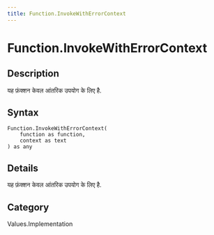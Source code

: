 ```yaml
---
title: Function.InvokeWithErrorContext
---
```


# Function.InvokeWithErrorContext


## Description

यह फ़ंक्शन केवल आंतरिक उपयोग के लिए है.


## Syntax

```powerquery
Function.InvokeWithErrorContext(
    function as function,
    context as text
) as any
```


## Details

यह फ़ंक्शन केवल आंतरिक उपयोग के लिए है.



## Category
Values.Implementation
